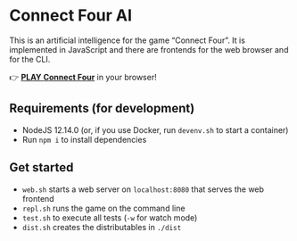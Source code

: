 # Connect Four AI

This is an artificial intelligence for the game “Connect Four”. It is implemented in JavaScript and there are frontends for the web browser and for the CLI.

👉 [**PLAY Connect Four**](https://static.jotaen.net/connect4-ai/index.html) in your browser!

## Requirements (for development)

- NodeJS 12.14.0 (or, if you use Docker, run `devenv.sh` to start a container)
- Run `npm i` to install dependencies

## Get started

- `web.sh` starts a web server on `localhost:8080` that serves the web frontend
- `repl.sh` runs the game on the command line
- `test.sh` to execute all tests (`-w` for watch mode)
- `dist.sh` creates the distributables in `./dist`
